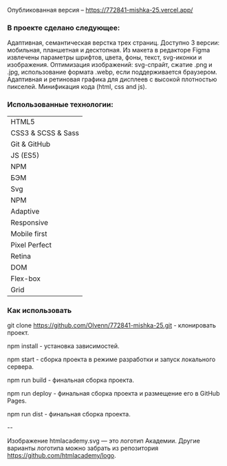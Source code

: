 Опубликованная версия – https://772841-mishka-25.vercel.app/

### В проекте сделано следующее:

Адаптивная, семантическая верстка трех страниц. Доступно 3 версии: мобильная, планшетная и десктопная.
Из макета в редакторе Figma извлечены параметры шрифтов, цвета, фоны, текст, svg-иконки и изображения.
Оптимизация изображений: svg-спрайт, сжатие .png и .jpg, использование формата .webp, если поддерживается браузером.
Адаптивная и ретиновая графика для дисплеев с высокой плотностью пикселей.
Минификация кода (html, css and js).

### Использованные технологии:

|  |
| ------------- | 
| HTML5 |
| CSS3 & SCSS & Sass |
| Git & GitHub |
| JS (ES5) |
| NPM |
| БЭМ |
| Svg |
| NPM |
| Adaptive |
| Responsive |
| Mobile first |
| Pixel Perfect |
| Retina |
| DOM |
| Flex-box |
| Grid |

### Как использовать

git clone https://github.com/Olvenn/772841-mishka-25.git - клонировать проект.

npm install - установка зависимостей.

npm start - сборка проекта в режиме разработки и запуск локального сервера.

npm run build - финальная сборка проекта.

npm run deploy - финальная сборка проекта и размещение его в GitHub Pages.

npm run dist - финальная сборка проекта.

--

Изображение htmlacademy.svg — это логотип Академии. Другие варианты логотипа можно забрать из репозитория https://github.com/htmlacademy/logo.

